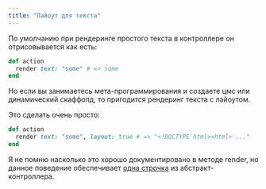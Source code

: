 ```yaml
---
title: "Лайоут для текста"
---
```


По умолчанию при рендеринге простого текста в контроллере он отрисовывается как есть:

``` ruby
def action
  render text: "some" # => some
end
```

Но если вы занимаетесь мета-программирования и создаете цмс или динамический скаффолд,
то пригодится рендеринг текста с лайоутом.

Это сделать очень просто:

``` ruby
def action
  render text: "some", layout: true # => "<!DOCTYPE html><html> ..."
end
```

Я не помню насколько это хорошо документировано в методе render, но данное поведение обеспечивает
[одна строчка](https://github.com/rails/rails/blob/v3.2.1/actionpack/lib/abstract_controller/layouts.rb#L421) из абстракт-контроллера.
